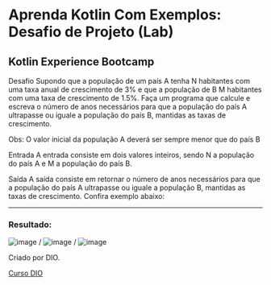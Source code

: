 # Aprenda Kotlin Com Exemplos: Desafio de Projeto (Lab)

## Kotlin Experience Bootcamp

Desafio
Supondo que a população de um país A tenha N habitantes com uma taxa anual de crescimento de 3% e que a população de B M habitantes com uma taxa de crescimento de 1.5%. Faça um programa que calcule e escreva o número de anos necessários para que a população do país A ultrapasse ou iguale a população do país B, mantidas as taxas de crescimento.

Obs: O valor inicial da população A deverá ser sempre menor que do país B

Entrada
A entrada consiste em dois valores inteiros, sendo N a população do país A e M a população do país B.

Saída
A saída consiste em retornar o número de anos necessários para que a população do país A ultrapasse ou iguale a população B, mantidas as taxas de crescimento. Confira exemplo abaixo:

*****************************************
### Resultado:

![image](https://user-images.githubusercontent.com/92825608/209444853-0afb5105-6263-4d34-9d53-4ee2fbc7adef.png) / ![image](https://user-images.githubusercontent.com/92825608/209444864-07690049-03a4-44ce-9aa4-a53d0a5b83d9.png) / ![image](https://user-images.githubusercontent.com/92825608/209444883-1d8366f2-fed0-415d-8937-605822ce2231.png)










Criado por DIO.

[Curso DIO](https://web.dio.me/track/kotlin-experience)


